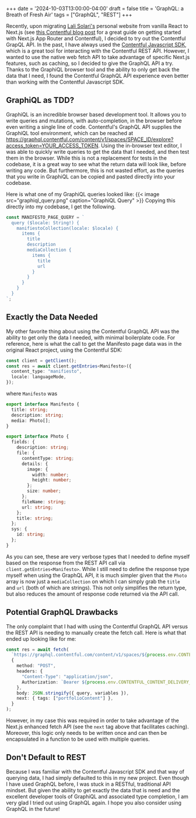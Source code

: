 +++
date = '2024-10-03T13:00:00-04:00'
draft = false
title = 'GraphQL: a Breath of Fresh Air'
tags = ["GraphQL", "REST"]
+++

Recently, upon migrating [Lali Solari's](https://www.lalisolari.com/) personal website from vanilla React to
Next.js (see [this Contentful blog post](https://www.contentful.com/blog/integrate-contentful-next-js-app-router/)
for a great guide on getting started with Next.js App Router and Contentful), I decided to try out the Contentful GrapQL API.
In the past, I have always used the [Contentful Javascript SDK](https://github.com/contentful/contentful.js), which is a great tool for
interacting with the Contentful REST API. However, I wanted to use the native web fetch API to take advantage of specific Next.js
features, such as caching, so I decided to give the GraphQL API a try. Thanks to the GraphiQL browser tool and the ability to only get
back the data that I need, I found the Contentful GraphQL API experience even better than working with the Contentful Javascript SDK.

## GraphiQL as TDD?

GraphiQL is an incredible browser based development tool. It allows you to write queries and mutations, with auto-completion, in the
browser before even writing a single line of code. Contentful's GraphQL API supplies the GraphiQL tool environment, which can be reached
at https://graphql.contentful.com/content/v1/spaces/SPACE_ID/explore?access_token=YOUR_ACCESS_TOKEN. Using the in-browser text editor, I was able to quickly write queries to get the data that I needed, and then test them in the browser. While this is not a replacement for tests in the codebase, it is a great way to see what the return data will look like, before writing any code. But furthermore, this is not wasted effort, as the queries that you write in GraphiQL can be copied and pasted directly into your codebase.

Here is what one of my GraphiQL queries looked like:
{{< image src="graphiql_query.png" caption="GraphiQL Query" >}}
Copying this directly into my codebase, I get the following.

```typescript
const MANIFESTO_PAGE_QUERY = `
  query ($locale: String!) {
    manifiestoCollection(locale: $locale) {
      items {
        title
        description
        mediaCollection {
          items {
            title
            url
          }
        }
      }
    }
  }
`;
```

## Exactly the Data Needed

My other favorite thing about using the Contentful GraphQL API was the ability to get only the data I needed, with minimal boilerplate code. For reference, here is what the call to get the Manifesto page data was in the original React project, using the Contentful SDK:

```typescript
const client = getClient();
const res = await client.getEntries<Manifesto>({
  content_type: "manifiesto",
  locale: languageMode,
});
```

where `Manifesto` was

```typescript
export interface Manifesto {
  title: string;
  description: string;
  media: Photo[];
}

export interface Photo {
  fields: {
    description: string;
    file: {
      contentType: string;
      details: {
        image: {
          width: number;
          height: number;
        };
        size: number;
      };
      fileName: string;
      url: string;
    };
    title: string;
  };
  sys: {
    id: string;
  };
}
```

As you can see, these are very verbose types that I needed to define myself based on the response
from the REST API call via `client.getEntries<Manifesto>`. While I still need to define the response type
myself when using the GraphQL API, it is much simpler given that the `Photo` array is now just a `mediaCollection`
on which I can simply grab the `title` and `url` (both of which are strings). This not only simplifies the return type,
but also reduces the amount of response code returned via the API call.

## Potential GraphQL Drawbacks

The only complaint that I had with using the Contentful GraphQL API versus the REST API is needing to manually
create the fetch call. Here is what that ended up looking like for me:

```typescript
const res = await fetch(
  `https://graphql.contentful.com/content/v1/spaces/${process.env.CONTENTFUL_SPACE_ID}/environments/${process.env.CONTENTFUL_ENVIRONMENT_ID}`,
  {
    method: "POST",
    headers: {
      "Content-Type": "application/json",
      Authorization: `Bearer ${process.env.CONTENTFUL_CONTENT_DELIVERY_API_ACCESS_TOKEN}`,
    },
    body: JSON.stringify({ query, variables }),
    next: { tags: ["portfolioContent"] },
  }
);
```

However, in my case this was required in order to take advantage of the Next.js enhanced fetch API (see the `next` tag above that facilitates caching). Moreover, this logic only needs to be written once and can then be encapsulated in a function to be used with multiple queries.

## Don't Default to REST

Because I was familiar with the Contentful Javascript SDK and that way of querying data, I had simply defaulted to this in my new project.
Even though I have used GraphQL before, I was stuck in a RESTful, traditional API mindset. But given the ability to get exactly the data that
is need and the excellent developer tools of GraphiQL and associated type completion, I am very glad I tried out using GraphQL again.
I hope you also consider using GraphQL in the future!
